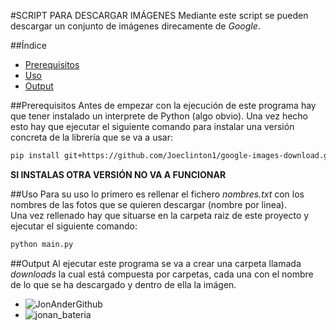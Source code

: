 #SCRIPT PARA DESCARGAR IMÁGENES
Mediante este script se pueden descargar un conjunto de imágenes direcamente de _Google_.

##Índice
- [Prerequisitos](#prerequisitos)
- [Uso](#uso)
- [Output](#output)

##Prerequisitos
Antes de empezar con la ejecución de este programa hay que tener instalado un interprete de Python (algo obvio). Una vez hecho esto hay que ejecutar el siguiente comando para instalar una versión concreta de la librería que se va a usar:
```bash
pip install git+https://github.com/Joeclinton1/google-images-download.git
```
**SI INSTALAS OTRA VERSIÓN NO VA A FUNCIONAR**

##Uso
Para su uso lo primero es rellenar el fichero _nombres.txt_ con los nombres de las fotos que se quieren descargar (nombre por linea). \
Una vez rellenado hay que situarse en la carpeta raiz de este proyecto y ejecutar el siguiente comando:
```bash
python main.py
```
##Output
Al ejecutar este programa se va a crear una carpeta llamada _downloads_ la cual está compuesta por carpetas, cada una con el nombre de lo que se ha descargado y dentro de ella la imágen.

- ![JonAnderGithub](https://img.shields.io/github/followers/JonAnderAsua?style=social)
- ![jonan_bateria](https://img.shields.io/twitter/follow/jonan_bateria?style=social)

